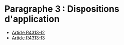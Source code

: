 # Paragraphe 3 : Dispositions d'application

* [Article R4313-12](./LEGIARTI000019761273.md)
* [Article R4313-13](./LEGIARTI000019761269.md)
